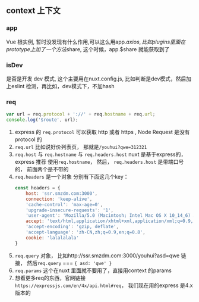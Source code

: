 ## context 上下文

### app 

Vue 根实例, 暂时没发现有什么作用,可以这么用app.$axios, 比如plugins里面在prototype上加了一个方法$share, 这个时候，app.$share 就能获取到了

### isDev

是否是开发 dev 模式, 这个主要用在nuxt.config.js, 比如判断是dev模式，然后加上eslint 检测，再比如，dev模式下，不加hash

### req 

```js
var url = req.protocol + '://' + req.hostname + req.url;
console.log('$route', url);
```

1. express 的 `req.protocol` 可以获取 http 或者 https , Node Request 是没有 protocol 的
2. `req.url` 比如说好价列表页， 那就是`/youhui?qwe=312321`
3. `req.host` 与 `req.hostname` 与 `req.headers.host` nuxt 是基于express的， express 推荐 使用`req.hostname`， 然后， `req.headers.host` 是带端口号的， 前面两个是不带的
4. `req.headers` 是一个对象 分别有下面这几个key：
    ```js
    const headers = {
        host: 'ssr.smzdm.com:3000',
        connection: 'keep-alive',
        'cache-control': 'max-age=0',
        'upgrade-insecure-requests': '1',
        'user-agent': 'Mozilla/5.0 (Macintosh; Intel Mac OS X 10_14_6) AppleWebKit/ 537.36 (KHTML, like Gecko) Chrome/84.0.4147.105 Safari/537.36',
        accept: 'text/html,application/xhtml+xml,application/xml;q=0.9,image/webp,image/apng,*/*;q=0.8,application/signed-exchange;v=b3;q=0.9',
        'accept-encoding': 'gzip, deflate',
        'accept-language': 'zh-CN,zh;q=0.9,en;q=0.8',
        cookie: 'lalalalala'
    }
    ``` 
5. `req.query` 对象， 比如http://ssr.smzdm.com:3000/youhui?asd=qwe 链接， 然后`req.query` === `{ asd: 'qwe' }`
6. `req.params` 这个在nuxt 里面就不要用了，直接用context 的params
7. 想看更多req的东西，官网链接`https://expressjs.com/en/4x/api.html#req`， 我们现在用的express 是4.x 版本的


